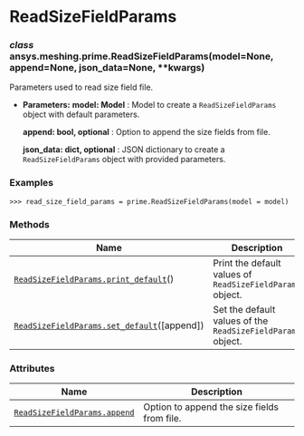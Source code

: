 <!-- vale off -->

# ReadSizeFieldParams

<a id="ansys.meshing.prime.ReadSizeFieldParams"></a>

### *class* ansys.meshing.prime.ReadSizeFieldParams(model=None, append=None, json_data=None, \*\*kwargs)

Parameters used to read size field file.

* **Parameters:**
  **model: Model**
  : Model to create a `ReadSizeFieldParams` object with default parameters.

  **append: bool, optional**
  : Option to append the size fields from file.

  **json_data: dict, optional**
  : JSON dictionary to create a `ReadSizeFieldParams` object with provided parameters.

### Examples

```pycon
>>> read_size_field_params = prime.ReadSizeFieldParams(model = model)
```

<!-- !! processed by numpydoc !! -->

### Methods

| Name | Description |
|-----------------------------------------------------------------------------------------------------------------------------------------------------------|-------------------------------------------------------------|
| [`ReadSizeFieldParams.print_default`](ansys.meshing.prime.ReadSizeFieldParams.print_default.md#ansys.meshing.prime.ReadSizeFieldParams.print_default)()   | Print the default values of `ReadSizeFieldParams` object.   |
| [`ReadSizeFieldParams.set_default`](ansys.meshing.prime.ReadSizeFieldParams.set_default.md#ansys.meshing.prime.ReadSizeFieldParams.set_default)([append]) | Set the default values of the `ReadSizeFieldParams` object. |

### Attributes

| Name | Description |
|------------------------------------------------------------------------------------------------------------------------------------|-----------------------------------------------|
| [`ReadSizeFieldParams.append`](ansys.meshing.prime.ReadSizeFieldParams.append.md#ansys.meshing.prime.ReadSizeFieldParams.append)   | Option to append the size fields from file.   |
<!-- vale on -->